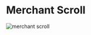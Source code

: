 # Merchant Scroll
![merchant scroll](https://cards.scryfall.io/art_crop/front/b/b/bb5385d2-ca5d-4fb9-934b-b7cc8b38ac89.jpg?1562932678)
